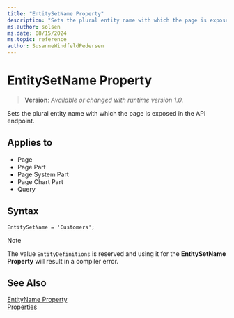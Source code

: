 ```yaml
---
title: "EntitySetName Property"
description: "Sets the plural entity name with which the page is exposed in the API endpoint."
ms.author: solsen
ms.date: 08/15/2024
ms.topic: reference
author: SusanneWindfeldPedersen
---
```

[//]: # (START>DO_NOT_EDIT)
[//]: # (IMPORTANT:Do not edit any of the content between here and the END>DO_NOT_EDIT.)
[//]: # (Any modifications should be made in the .xml files in the ModernDev repo.)
# EntitySetName Property
> **Version**: _Available or changed with runtime version 1.0._

Sets the plural entity name with which the page is exposed in the API endpoint.

## Applies to
-   Page
-   Page Part
-   Page System Part
-   Page Chart Part
-   Query

[//]: # (IMPORTANT: END>DO_NOT_EDIT)

## Syntax

```AL
EntitySetName = 'Customers';
```

> [!NOTE]
> The value `EntityDefinitions` is reserved and using it for the **EntitySetName Property** will result in a compiler error.

## See Also

[EntityName Property](devenv-entityname-property.md)  
[Properties](devenv-properties.md)  

